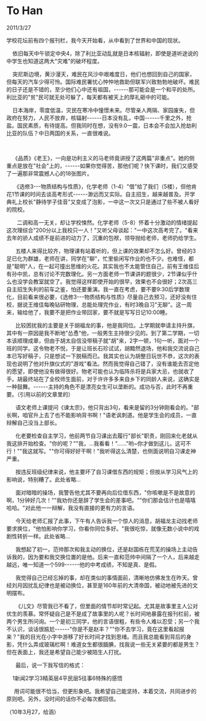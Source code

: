 # To Han
2011/3/27

学校花坛前有四个报刊栏，我今天开始看，从中看到了世界和中国的现状。

   
依旧每天中午锁定中央4，除了利比亚动乱就是日本核辐射，即使是道听途说的中学生也知道这两大"灾难"的破坏程度。

   
突尼斯边境，黄沙漫天，难民在风沙中艰难度日，他们也想回到自己的国家，但每天的汽车少得可怜。国际难民署忧心忡忡地救助但联军兴致勃勃地破坏。难民的日子还是不错的，至少他们心中还有祖国，------那可能会是一个和平的处所。利比亚的"贫"民可就无处可躲了，每天都有被天上的厚礼砸中的可能。

   
日本海岸，零度低温，灾民在寒冷中憧憬未来。尽管亲人两隔、家园废失，但政府在努力，人民不放弃，核辐射------日本没有乱，中国------千里之外，抢盐。国民素质，有待提高。但我同时在想，没有9.0一震，日本会不会加入抢劫利比亚的队伍？中日两国的关系，一直很难说。

   

   
《品质》《老王》，一向是功利主义的马老师竟讲授了这两篇"非重点"。她的侧重点是放在"社会"上的，------如果你觉得苦，那他们呢？快下课时，我们又感受了一遍那非常震撼人心的18张图片。

    
《选修3---物质结构与性质》，化学老师（1-4）"借"给了我们（5楼），但他肯花1节课的时间去谈高考形式------渺远而又实际。自主招生，越来越普及。开学典礼上校长"静待学子佳音"又变成了泡影，一中这一次又只是通过了些不被人看好的院校。

      
二调和高一无关，却让学校悚然。化学老师（5-8）怀着十分激动的情绪提起这次理综合"200分以上我校只一人！"又听父母谈起："一中这次高考完了。"看来去年的骄人成绩不是前进的动力了，沉重的包袱，领导抛给老师，老师扔给学生。

     
五楼人来得比较齐，物理课有站着听的，但上课的效果却不怎么好。曾经的3足已化为群雄，老师在讲，同学在"聊"，忙里偷闲写作业的也不少。也难怪，都是"聪明"人，在一起可撞出思维的火花。其实我也不太能管住自己，前有王维佳后有孙中凯，总有讨论不完数理化。另一方面老师一节课讲的题很少，2节课似乎什么也没学会教室就空了。我觉得这样即使开始的很早，效果也不会很好；2次高三自主招生失利的前车之鉴，怕还要重演。我一直在考虑，要不要9:30后学数理化，目前看来很必要，《选修3---物质结构与性质》尽量自己去预习，还好没有住校，据说王维佳每晚钻研物理，总能处理完作业，有时3晚自习"无聊"。这一周来，输给他了，我要不是把作业带回家，要不就是写写日记10:00睡。

     
比较困扰我的主要是关于胡福龙的事，他是我同位。上学期就申请主持升旗，其中有一原因是我不断地"怂恿"他，一般男生主持很少见的。到了第二学期，一切本该顺理成章，但由于胡太自信没带稿子就"胡"来，2字一顿，1句一听，面对一个班的同学。这令物老不悦，于是让班长石珍试试，胡黯然退场，他和我交流说自己本已写好稿子，只是想试一下脱稿而已。我其实也认为胡整日玩世不恭，这次的表现也说明了他对升旗仪式的"游戏"看法。然而我觉得自己错了，没有谁能去否定他的愿望，即使他没有做得很好。物老可能也认为临阵杀将是兵家大忌，也就收了手。胡最终站在了全校师生面前，对于许许多多来自乡下的同龄人来说，这确实是一种鼓舞。------主持的角色不是漂亮女生可以垄断的。成功与否，此时不再重要。（引用以前的文章里的）

     
语文老师上课提问《谏太宗》，他只背出3句，看来是留的3分钟刚看会的。"部长啊，咱官升上去了也不能影响背书啊！"语老讽刺道。他是学生会的成员，一直辩解自己没当上部长。

     
化老要检查自主学习，他前两节自习课出去履行"部长"职责，刚回来化老就从我这排开始检查。"你的呢？""我，...我看看！"......"哟\~你才做到这儿，这可不行！""我这就写。""你可得好好干啊！"我听得这么清楚，也侧面说明自习课走神严重。

     
按违反班级纪律来说，他主要坏了自习课借东西的规矩；但按从学习风气上的影响说，特别糟了。此处省略...

     
面对暗暗的操场，我警告他尤其不要再向后位借东西，"你咳嗽是不是故意的啊，1分钟好几次！""我劝你还是辞了学生会的差事吧。""你们那会估计也是嘻嘻哈哈。"对此他一一辩解，我没有直接的更有力的言语。

     
今天给老师汇报了此事，下午有人告诉我一个惊人的消息，胡福龙主动找老师要求换位，"他怕影响你学习，你看你同位多好。"我很吃惊，就像无数小说中的戏剧性转折一样。此处省略...

     
我想起了初一，范帅那次和我主动的换位，还是赵国栋在荒芜的操场上主动告诉我的，因为要和我交换位置的是他。后来一直和范帅中间隔了一个人，后来越走越远，唯一知道一个599------他的中考成绩，不知是真、是假。

     
我觉得自己已经忘掉的事，却在类似的事情面前，清晰地仿佛发生在昨天。曾经刘月因扰乱纪律也是被动换位，甚至是160年前的大清帝国，被动地被先进的文明摆布。

     
《儿文》尽管我已不看了，但里面的情节却时常记起。尤其是故事里主人公对优生的羡慕。常怀疑自己是不是成了故事里的人呢？长时间地暴露在报刊栏前，被两个男生所问询。一个是初三同学，他的言语很粗，有些令人难以忍受；另一个我不认识，谈话很尴尬------"你是不是赵丰？""你不去学习，竟在这里看起报来？"我的目光在小字中游移了好长时间才找到思绪。而且我总能看到背后的身影，凭什么弄成玻璃栏啊！难道女生都很腼腆，找我说一些无关紧要的都是男生？但在表面上，我还是希望自己能少被陌生人打扰。

      最后，说一下我写信的格式：

    1新闻2学习3精英层4平民层5往事6特殊的感悟 

    
用词可能很不恰当，但更形象吧。我希望自己能坚持，本着交流，共同进步的原则吧。另外，没时间的话你不必每次都回信。

（10年3月27，给涵）

